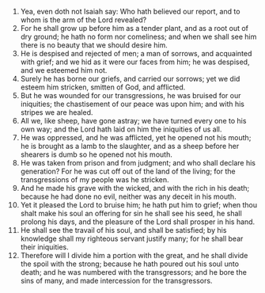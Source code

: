 1. Yea, even doth not Isaiah say: Who hath believed our report, and to whom is the arm of the Lord revealed?
2. For he shall grow up before him as a tender plant, and as a root out of dry ground; he hath no form nor comeliness; and when we shall see him there is no beauty that we should desire him.
3. He is despised and rejected of men; a man of sorrows, and acquainted with grief; and we hid as it were our faces from him; he was despised, and we esteemed him not.
4. Surely he has borne our griefs, and carried our sorrows; yet we did esteem him stricken, smitten of God, and afflicted.
5. But he was wounded for our transgressions, he was bruised for our iniquities; the chastisement of our peace was upon him; and with his stripes we are healed.
6. All we, like sheep, have gone astray; we have turned every one to his own way; and the Lord hath laid on him the iniquities of us all.
7. He was oppressed, and he was afflicted, yet he opened not his mouth; he is brought as a lamb to the slaughter, and as a sheep before her shearers is dumb so he opened not his mouth.
8. He was taken from prison and from judgment; and who shall declare his generation? For he was cut off out of the land of the living; for the transgressions of my people was he stricken.
9. And he made his grave with the wicked, and with the rich in his death; because he had done no evil, neither was any deceit in his mouth.
10. Yet it pleased the Lord to bruise him; he hath put him to grief; when thou shalt make his soul an offering for sin he shall see his seed, he shall prolong his days, and the pleasure of the Lord shall prosper in his hand.
11. He shall see the travail of his soul, and shall be satisfied; by his knowledge shall my righteous servant justify many; for he shall bear their iniquities.
12. Therefore will I divide him a portion with the great, and he shall divide the spoil with the strong; because he hath poured out his soul unto death; and he was numbered with the transgressors; and he bore the sins of many, and made intercession for the transgressors.
